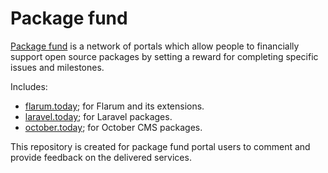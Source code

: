# Package fund

[Package fund](http://package.fund) is a network of portals which allow people to financially support
open source packages by setting a reward for completing specific issues and
milestones.

Includes:

- [flarum.today](http://flarum.today); for Flarum and its extensions.
- [laravel.today](http://laravel.today); for Laravel packages.
- [october.today](http://october.today); for October CMS packages.

This repository is created for package fund portal users to comment and
provide feedback on the delivered services.
